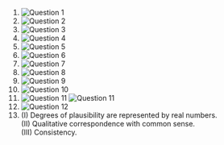 1. ![Question 1](./HW41.jpg)    
2. ![Question 2](./HW42.jpg)
3. ![Question 3](./HW43.png)
4. ![Question 4](./HW44.png) 
5. ![Question 5](./HW45.png) 
6. ![Question 6](./HW46.jpg) 
7. ![Question 7](./) 
8. ![Question 8](./) 
9. ![Question 9](./HW49.jpg) 
10. ![Question 10](./HW410.jpg)
11. ![Question 11](./HW411.png)
    ![Question 11](./HW411.2.png)
12. ![Question 12](./)   
13. (I) Degrees of plausibility are represented by real numbers.  
    (II) Qualitative correspondence with common sense.  
    (III) Consistency.  
 
